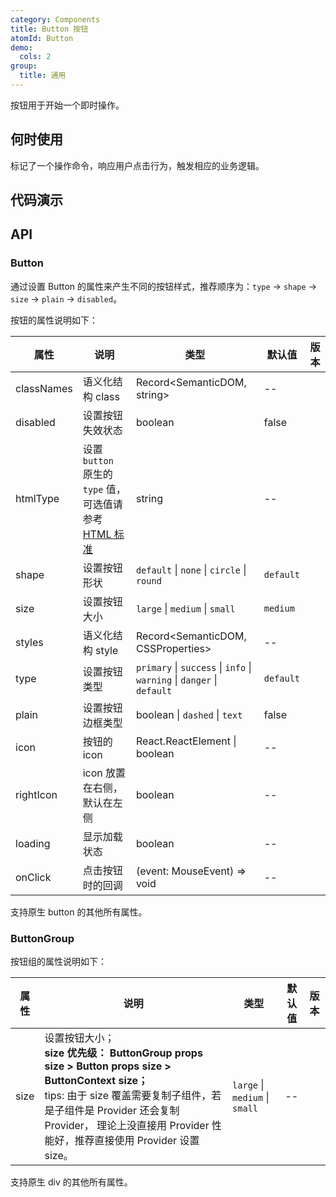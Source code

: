 ```yaml
---
category: Components
title: Button 按钮
atomId: Button
demo:
  cols: 2
group:
  title: 通用
---
```


按钮用于开始一个即时操作。

## 何时使用

标记了一个操作命令，响应用户点击行为，触发相应的业务逻辑。

## 代码演示

<!-- prettier-ignore -->
<code src="./demo/all.tsx"></code>

<!-- prettier-ignore -->
<code src="./demo/type.tsx"></code>
<code src="./demo/disabled.tsx"></code>
<code src="./demo/size.tsx"></code>
<code src="./demo/shape.tsx"></code>
<code src="./demo/plain.tsx"></code>
<code src="./demo/icon.tsx"></code>
<code src="./demo/loading.tsx"></code>
<code src="./demo/group.tsx"></code>

## API

### Button

通过设置 Button 的属性来产生不同的按钮样式，推荐顺序为：`type` -> `shape` -> `size` -> `plain` -> `disabled`。

按钮的属性说明如下：

| 属性       | 说明                                                                                                                                 | 类型                                                                   | 默认值    | 版本 |
| ---------- | ------------------------------------------------------------------------------------------------------------------------------------ | ---------------------------------------------------------------------- | --------- | ---- |
| classNames | 语义化结构 class                                                                                                                     | Record<SemanticDOM, string>                                            | --        |      |
| disabled   | 设置按钮失效状态                                                                                                                     | boolean                                                                | false     |      |
| htmlType   | 设置 `button` 原生的 `type` 值，可选值请参考 [HTML 标准](https://developer.mozilla.org/en-US/docs/Web/HTML/Element/button#attr-type) | string                                                                 | --        |      |
| shape      | 设置按钮形状                                                                                                                         | `default` \| `none` \| `circle` \| `round`                             | `default` |      |
| size       | 设置按钮大小                                                                                                                         | `large` \| `medium` \| `small`                                         | `medium`  |      |
| styles     | 语义化结构 style                                                                                                                     | Record<SemanticDOM, CSSProperties>                                     | --        |      |
| type       | 设置按钮类型                                                                                                                         | `primary` \| `success` \| `info` \| `warning` \| `danger` \| `default` | `default` |      |
| plain      | 设置按钮边框类型                                                                                                                     | boolean \| `dashed` \| `text`                                          | false     |      |
| icon       | 按钮的 icon                                                                                                                          | React.ReactElement \| boolean                                          | --        |      |
| rightIcon  | icon 放置在右侧，默认在左侧                                                                                                          | boolean                                                                | --        |      |
| loading    | 显示加载状态                                                                                                                         | boolean                                                                | --        |      |
| onClick    | 点击按钮时的回调                                                                                                                     | (event: MouseEvent) => void                                            | --        |      |

支持原生 button 的其他所有属性。

### ButtonGroup

按钮组的属性说明如下：

| 属性 | 说明                                                                                                                                                                                                                                                            | 类型                           | 默认值 | 版本 |
| ---- | --------------------------------------------------------------------------------------------------------------------------------------------------------------------------------------------------------------------------------------------------------------- | ------------------------------ | ------ | ---- |
| size | 设置按钮大小；<br /> **size 优先级： ButtonGroup props size > Button props size > ButtonContext size；** <br /> tips: 由于 size 覆盖需要复制子组件，若是子组件是 Provider 还会复制 Provider， 理论上没直接用 Provider 性能好，推荐直接使用 Provider 设置 size。 | `large` \| `medium` \| `small` | --     |      |

支持原生 div 的其他所有属性。
